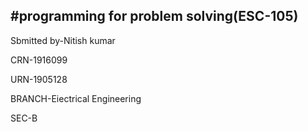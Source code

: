 #programming for problem solving(ESC-105)
------------------
Sbmitted by-Nitish kumar

CRN-1916099

URN-1905128

BRANCH-Eiectrical Engineering

SEC-B

